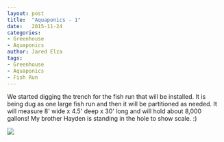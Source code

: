 ```yaml
---
layout: post
title:  "Aquaponics - 1"
date:   2015-11-24
categories:
- Greenhouse
- Aquaponics
author: Jared Elza
tags: 
- Greenhouse
- Aquaponics
- Fish Run
---
```

We started digging the trench for the fish run that will be installed. It is being dug as one large fish run and then it will be
partitioned as needed. It will measure 8' wide x 4.5' deep x 30' long and will hold about 8,000 gallons! 
My brother Hayden is standing in the hole to show scale. :)

[![](https://i.imgur.com/uOSJdXQh.jpg)](https://i.imgur.com/uOSJdXQ.jpg)
